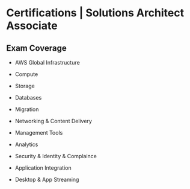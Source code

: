 # Certifications | Solutions Architect Associate

## Exam Coverage

* AWS Global Infrastructure

* Compute

* Storage

* Databases

* Migration

* Networking & Content Delivery

* Management Tools

* Analytics

* Security & Identity & Complaince

* Application Integration

* Desktop & App Streaming
